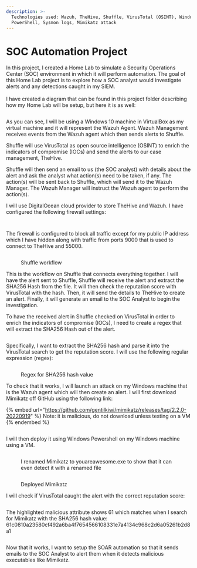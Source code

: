 ```yaml
---
description: >-
  Technologies used: Wazuh, TheHive, Shuffle, VirusTotal (OSINT), Windows
  PowerShell, Sysmon logs, Mimikatz attack
---
```


# SOC Automation Project

In this project, I created a Home Lab to simulate a Security Operations Center (SOC) environment in which it will perform automation. The goal of this Home Lab project is to explore how a SOC analyst would investigate alerts and any detections caught in my SIEM. \
\
I have created a diagram that can be found in this project folder describing how my Home Lab will be setup, but here it is as well:

<figure><img src=".gitbook/assets/SOCAutomationProjectDiagram.jpg" alt=""><figcaption></figcaption></figure>

As you can see, I will be using a Windows 10 machine in VirtualBox as my virtual machine and it will represent the Wazuh Agent. Wazuh Management receives events from the Wazuh agent which then sends alerts to Shuffle.&#x20;

Shuffle will use VirusTotal as open source intelligence (OSINT) to enrich the indicators of compromise (IOCs) and send the alerts to our case management, TheHive.&#x20;

Shuffle will then send an email to us (the SOC analyst) with details about the alert and ask the analyst what action(s) need to be taken, if any. The action(s) will be sent back to Shuffle, which will send it to the Wazuh Manager. The Wazuh Manager will instruct the Wazuh agent to perform the action(s).

I will use DigitalOcean cloud provider to store TheHive and Wazuh. I have configured the following firewall settings:&#x20;

<figure><img src=".gitbook/assets/FirewallRUles.png" alt=""><figcaption></figcaption></figure>

<figure><img src=".gitbook/assets/image.png" alt=""><figcaption></figcaption></figure>

The firewall is configured to block all traffic except for my public IP address which I have hidden along with traffic from ports 9000 that is used to connect to TheHive and 55000.

<figure><img src=".gitbook/assets/image (1) (1).png" alt=""><figcaption><p>Shuffle workflow</p></figcaption></figure>

This is the workflow on Shuffle that connects everything together. I will have the alert sent to Shuffle, Shuffle will receive the alert and extract the SHA256 Hash from the file. It will then check the reputation score with VirusTotal with the hash. Then, it will send the details to TheHive to create an alert. Finally, it will generate an email to the SOC Analyst to begin the investigation.

To have the received alert in Shuffle checked on VirusTotal in order to enrich the indicators of compromise (IOCs), I need to create a regex that will extract the SHA256 Hash out of the alert.

<figure><img src=".gitbook/assets/image (2).png" alt=""><figcaption></figcaption></figure>

Specifically, I want to extract the SHA256 hash and parse it into the VirusTotal search to get the reputation score. I will use the following regular expression (regex):

<figure><img src=".gitbook/assets/image (3).png" alt=""><figcaption><p>Regex for SHA256 hash value</p></figcaption></figure>

To check that it works, I will launch an attack on my Windows machine that is the Wazuh agent which will then create an alert. I will first download Mimikatz off GitHub using the following link:

{% embed url="https://github.com/gentilkiwi/mimikatz/releases/tag/2.2.0-20220919" %}
Note: it is malicious, do not download unless testing on a VM
{% endembed %}

<figure><img src=".gitbook/assets/image (6).png" alt=""><figcaption></figcaption></figure>

I will then deploy it using Windows Powershell on my Windows machine using a VM.

<figure><img src=".gitbook/assets/image (8).png" alt=""><figcaption><p>I renamed Mimikatz to youareawesome.exe to show that it can even detect it with a renamed file</p></figcaption></figure>

<figure><img src=".gitbook/assets/image (10).png" alt=""><figcaption><p>Deployed Mimikatz</p></figcaption></figure>

I will check if VirusTotal caught the alert with the correct reputation score:

<figure><img src=".gitbook/assets/image (12).png" alt=""><figcaption></figcaption></figure>

The highlighted malicious attribute shows 61 which matches when I search for Mimikatz with the SHA256 hash value: 61c0810a23580cf492a6ba4f7654566108331e7a4134c968c2d6a05261b2d8a1

<figure><img src=".gitbook/assets/image (13).png" alt=""><figcaption></figcaption></figure>

Now that it works, I want to setup the SOAR automation so that it sends emails to the SOC Analyst to alert them when it detects malicious executables like Mimikatz.

<figure><img src=".gitbook/assets/image (14).png" alt=""><figcaption></figcaption></figure>

